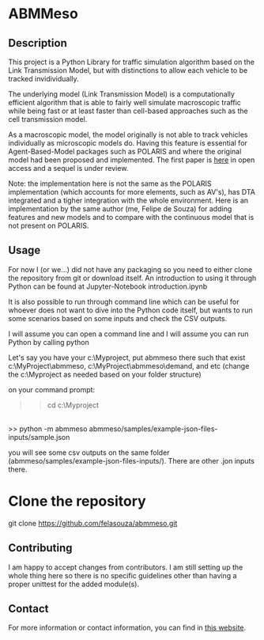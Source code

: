 # ABMMeso

## Description
This project is a Python Library for traffic simulation algorithm based on the Link Transmission Model, but with distinctions to allow each vehicle to be tracked invidividually.

The underlying model (Link Transmission Model) is a computationally efficient algorithm that is able to fairly well simulate macroscopic traffic while being fast or at least faster than cell-based approaches such as the cell transmission model.

As a macroscopic model, the model originally is not able to track vehicles individually as microscopic models do. Having this feature is essential for Agent-Based-Model packages such as POLARIS and where the original model had been proposed and implemented. The first paper is [here](https://www.sciencedirect.com/science/article/pii/S1877050919305824) in open access and a sequel is under review. 

Note: the implementation here is not the same as the POLARIS implementation (which accounts for more elements, such as AV's), has DTA integrated and a tigher integration with the whole environment. Here is an implementation by the same author (me, Felipe de Souza) for adding features and new models and to compare with the continuous model that is not present on POLARIS. 

## Usage
For now I (or we...) did not have any packaging so you need to either clone the repository from git or download itself. An introduction to using it through Python can be found at Jupyter-Notebook introduction.ipynb

It is also possible to run through command line which can be useful for whoever does not want to dive into the Python code itself, but wants to run some scenarios based on some inputs and check the CSV outputs.

I will assume you can open a command line and I will assume you can run Python by calling python 

Let's say you have your c:\Myproject, put abmmeso there such that exist c:\MyProject\abmmeso, c:\MyProject\abmmeso\demand, and etc (change the c:\Myproject as needed based on your folder structure)

on your command prompt:

>> cd c:\Myproject
<br>
>> python -m abmmeso abmmeso/samples/example-json-files-inputs/sample.json

you will see some csv outputs on the same folder (abmmeso/samples/example-json-files-inputs/). There are other .jon inputs there.

# Clone the repository
git clone https://github.com/felasouza/abmmeso.git

## Contributing
I am happy to accept changes from contributors. I am still setting up the whole thing here so there is no specific guidelines other than having a proper unittest for the added module(s).


## Contact
For more information or contact information, you can find in [this website](http://www.felipedesouza.net).
